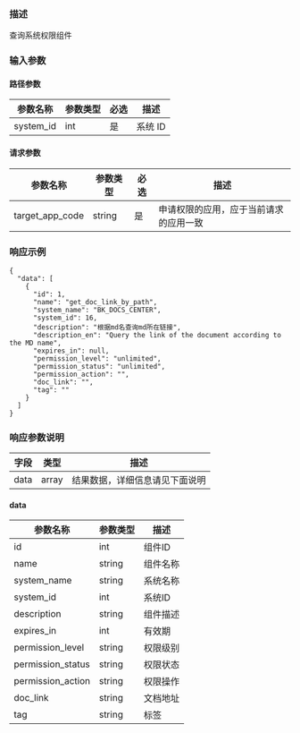 ### 描述

查询系统权限组件


### 输入参数

#### 路径参数

| 参数名称          | 参数类型 | 必选 | 描述    |
|---------------|------|----|-------|
| system_id     | int  | 是  | 系统 ID |


#### 请求参数

| 参数名称            | 参数类型     | 必选  | 描述                  |
|-----------------|----------|-----|---------------------|
| target_app_code | string   | 是   | 申请权限的应用，应于当前请求的应用一致 |


### 响应示例
```
{
  "data": [
    {
      "id": 1,
      "name": "get_doc_link_by_path",
      "system_name": "BK_DOCS_CENTER",
      "system_id": 16,
      "description": "根据md名查询md所在链接",
      "description_en": "Query the link of the document according to the MD name",
      "expires_in": null,
      "permission_level": "unlimited",
      "permission_status": "unlimited",
      "permission_action": "",
      "doc_link": "",
      "tag": ""
    }
  ]
}
```

### 响应参数说明

| 字段    | 类型   | 描述                               |
| ------- | ------ | ---------------------------------- |
| data    | array  | 结果数据，详细信息请见下面说明     |

#### data

| 参数名称              | 参数类型   | 描述   |
|-------------------|--------|------|
| id                | int    | 组件ID |
| name              | string | 组件名称 |
| system_name       | string | 系统名称 |
| system_id         | int    | 系统ID |
| description       | string | 组件描述 |
| expires_in        | int    | 有效期  |
| permission_level  | string | 权限级别 |
| permission_status | string | 权限状态 |
| permission_action | string | 权限操作 |
| doc_link          | string | 文档地址 |
| tag               | string | 标签   |
